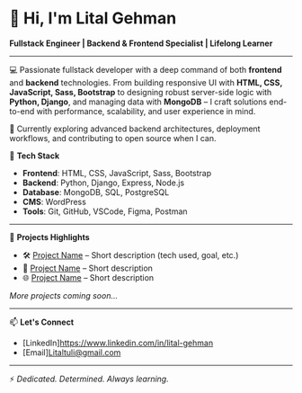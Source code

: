 # 👋 Hi, I'm Lital Gehman

**Fullstack Engineer | Backend & Frontend Specialist | Lifelong Learner**

---

💻 Passionate fullstack developer with a deep command of both **frontend** and **backend** technologies. From building responsive UI with **HTML, CSS, JavaScript, Sass, Bootstrap** to designing robust server-side logic with **Python, Django**, and managing data with **MongoDB** – I craft solutions end-to-end with performance, scalability, and user experience in mind.

🌱 Currently exploring advanced backend architectures, deployment workflows, and contributing to open source when I can.

🔧 **Tech Stack**
- **Frontend**: HTML, CSS, JavaScript, Sass, Bootstrap
- **Backend**: Python, Django, Express, Node.js
- **Database**: MongoDB, SQL, PostgreSQL
- **CMS**: WordPress
- **Tools**: Git, GitHub, VSCode, Figma, Postman

---

🚀 **Projects Highlights**
- 🛠️ [Project Name](link) – Short description (tech used, goal, etc.)
- 🎯 [Project Name](link) – Short description
- 🌐 [Project Name](link) – Short description

*More projects coming soon…*

---

📫 **Let's Connect**
- [LinkedIn]https://www.linkedin.com/in/lital-gehman
- [Email]Litaltuli@gmail.com

---

⚡ *Dedicated. Determined. Always learning.*
